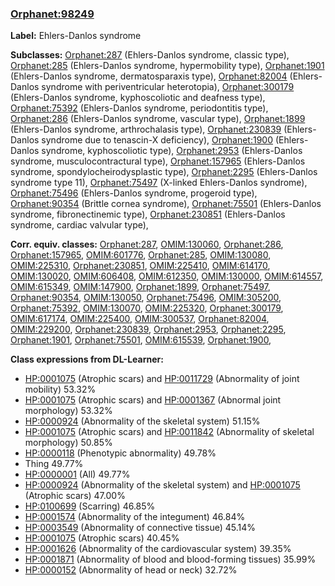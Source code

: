 
### [Orphanet:98249](http://www.orpha.net/ORDO/Orphanet_98249)
**Label:** Ehlers-Danlos syndrome

**Subclasses:** [Orphanet:287](http://www.orpha.net/ORDO/Orphanet_287) (Ehlers-Danlos syndrome, classic type), [Orphanet:285](http://www.orpha.net/ORDO/Orphanet_285) (Ehlers-Danlos syndrome, hypermobility type), [Orphanet:1901](http://www.orpha.net/ORDO/Orphanet_1901) (Ehlers-Danlos syndrome, dermatosparaxis type), [Orphanet:82004](http://www.orpha.net/ORDO/Orphanet_82004) (Ehlers-Danlos syndrome with periventricular heterotopia), [Orphanet:300179](http://www.orpha.net/ORDO/Orphanet_300179) (Ehlers-Danlos syndrome, kyphoscoliotic and deafness type), [Orphanet:75392](http://www.orpha.net/ORDO/Orphanet_75392) (Ehlers-Danlos syndrome, periodontitis type), [Orphanet:286](http://www.orpha.net/ORDO/Orphanet_286) (Ehlers-Danlos syndrome, vascular type), [Orphanet:1899](http://www.orpha.net/ORDO/Orphanet_1899) (Ehlers-Danlos syndrome, arthrochalasis type), [Orphanet:230839](http://www.orpha.net/ORDO/Orphanet_230839) (Ehlers-Danlos syndrome due to tenascin-X deficiency), [Orphanet:1900](http://www.orpha.net/ORDO/Orphanet_1900) (Ehlers-Danlos syndrome, kyphoscoliotic type), [Orphanet:2953](http://www.orpha.net/ORDO/Orphanet_2953) (Ehlers-Danlos syndrome, musculocontractural type), [Orphanet:157965](http://www.orpha.net/ORDO/Orphanet_157965) (Ehlers-Danlos syndrome, spondylocheirodysplastic type), [Orphanet:2295](http://www.orpha.net/ORDO/Orphanet_2295) (Ehlers-Danlos syndrome type 11), [Orphanet:75497](http://www.orpha.net/ORDO/Orphanet_75497) (X-linked Ehlers-Danlos syndrome), [Orphanet:75496](http://www.orpha.net/ORDO/Orphanet_75496) (Ehlers-Danlos syndrome, progeroid type), [Orphanet:90354](http://www.orpha.net/ORDO/Orphanet_90354) (Brittle cornea syndrome), [Orphanet:75501](http://www.orpha.net/ORDO/Orphanet_75501) (Ehlers-Danlos syndrome, fibronectinemic type), [Orphanet:230851](http://www.orpha.net/ORDO/Orphanet_230851) (Ehlers-Danlos syndrome, cardiac valvular type), 

**Corr. equiv. classes:** [Orphanet:287](http://www.orpha.net/ORDO/Orphanet_287), [OMIM:130060](http://purl.obolibrary.org/obo/OMIM_130060), [Orphanet:286](http://www.orpha.net/ORDO/Orphanet_286), [Orphanet:157965](http://www.orpha.net/ORDO/Orphanet_157965), [OMIM:601776](http://purl.obolibrary.org/obo/OMIM_601776), [Orphanet:285](http://www.orpha.net/ORDO/Orphanet_285), [OMIM:130080](http://purl.obolibrary.org/obo/OMIM_130080), [OMIM:225310](http://purl.obolibrary.org/obo/OMIM_225310), [Orphanet:230851](http://www.orpha.net/ORDO/Orphanet_230851), [OMIM:225410](http://purl.obolibrary.org/obo/OMIM_225410), [OMIM:614170](http://purl.obolibrary.org/obo/OMIM_614170), [OMIM:130020](http://purl.obolibrary.org/obo/OMIM_130020), [OMIM:606408](http://purl.obolibrary.org/obo/OMIM_606408), [OMIM:612350](http://purl.obolibrary.org/obo/OMIM_612350), [OMIM:130000](http://purl.obolibrary.org/obo/OMIM_130000), [OMIM:614557](http://purl.obolibrary.org/obo/OMIM_614557), [OMIM:615349](http://purl.obolibrary.org/obo/OMIM_615349), [OMIM:147900](http://purl.obolibrary.org/obo/OMIM_147900), [Orphanet:1899](http://www.orpha.net/ORDO/Orphanet_1899), [Orphanet:75497](http://www.orpha.net/ORDO/Orphanet_75497), [Orphanet:90354](http://www.orpha.net/ORDO/Orphanet_90354), [OMIM:130050](http://purl.obolibrary.org/obo/OMIM_130050), [Orphanet:75496](http://www.orpha.net/ORDO/Orphanet_75496), [OMIM:305200](http://purl.obolibrary.org/obo/OMIM_305200), [Orphanet:75392](http://www.orpha.net/ORDO/Orphanet_75392), [OMIM:130070](http://purl.obolibrary.org/obo/OMIM_130070), [OMIM:225320](http://purl.obolibrary.org/obo/OMIM_225320), [Orphanet:300179](http://www.orpha.net/ORDO/Orphanet_300179), [OMIM:617174](http://purl.obolibrary.org/obo/OMIM_617174), [OMIM:225400](http://purl.obolibrary.org/obo/OMIM_225400), [OMIM:300537](http://purl.obolibrary.org/obo/OMIM_300537), [Orphanet:82004](http://www.orpha.net/ORDO/Orphanet_82004), [OMIM:229200](http://purl.obolibrary.org/obo/OMIM_229200), [Orphanet:230839](http://www.orpha.net/ORDO/Orphanet_230839), [Orphanet:2953](http://www.orpha.net/ORDO/Orphanet_2953), [Orphanet:2295](http://www.orpha.net/ORDO/Orphanet_2295), [Orphanet:1901](http://www.orpha.net/ORDO/Orphanet_1901), [Orphanet:75501](http://www.orpha.net/ORDO/Orphanet_75501), [OMIM:615539](http://purl.obolibrary.org/obo/OMIM_615539), [Orphanet:1900](http://www.orpha.net/ORDO/Orphanet_1900), 

**Class expressions from DL-Learner:**

- [HP:0001075](http://purl.obolibrary.org/obo/HP_0001075) (Atrophic scars) and [HP:0011729](http://purl.obolibrary.org/obo/HP_0011729) (Abnormality of joint mobility) 53.32%
- [HP:0001075](http://purl.obolibrary.org/obo/HP_0001075) (Atrophic scars) and [HP:0001367](http://purl.obolibrary.org/obo/HP_0001367) (Abnormal joint morphology) 53.32%
- [HP:0000924](http://purl.obolibrary.org/obo/HP_0000924) (Abnormality of the skeletal system) 51.15%
- [HP:0001075](http://purl.obolibrary.org/obo/HP_0001075) (Atrophic scars) and [HP:0011842](http://purl.obolibrary.org/obo/HP_0011842) (Abnormality of skeletal morphology) 50.85%
- [HP:0000118](http://purl.obolibrary.org/obo/HP_0000118) (Phenotypic abnormality) 49.78%
- Thing 49.77%
- [HP:0000001](http://purl.obolibrary.org/obo/HP_0000001) (All) 49.77%
- [HP:0000924](http://purl.obolibrary.org/obo/HP_0000924) (Abnormality of the skeletal system) and [HP:0001075](http://purl.obolibrary.org/obo/HP_0001075) (Atrophic scars) 47.00%
- [HP:0100699](http://purl.obolibrary.org/obo/HP_0100699) (Scarring) 46.85%
- [HP:0001574](http://purl.obolibrary.org/obo/HP_0001574) (Abnormality of the integument) 46.84%
- [HP:0003549](http://purl.obolibrary.org/obo/HP_0003549) (Abnormality of connective tissue) 45.14%
- [HP:0001075](http://purl.obolibrary.org/obo/HP_0001075) (Atrophic scars) 40.45%
- [HP:0001626](http://purl.obolibrary.org/obo/HP_0001626) (Abnormality of the cardiovascular system) 39.35%
- [HP:0001871](http://purl.obolibrary.org/obo/HP_0001871) (Abnormality of blood and blood-forming tissues) 35.99%
- [HP:0000152](http://purl.obolibrary.org/obo/HP_0000152) (Abnormality of head or neck) 32.72%


